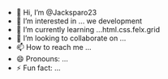 - 👋 Hi, I’m @Jacksparo23
- 👀 I’m interested in ... we development
- 🌱 I’m currently learning ...html.css.felx.grid
- 💞️ I’m looking to collaborate on ...
- 📫 How to reach me ...
- 😄 Pronouns: ...
- ⚡ Fun fact: ...

<!---
Jacksparo23/Jacksparo23 is a ✨ special ✨ repository because its `README.md` (this file) appears on your GitHub profile.
You can click the Preview link to take a look at your changes.
--->
